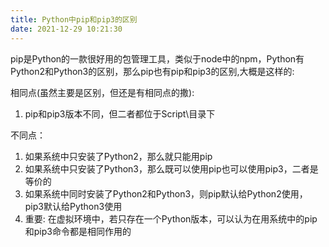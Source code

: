 ```yaml
---
title: Python中pip和pip3的区别
date: 2021-12-29 10:21:30
---
```


pip是Python的一款很好用的包管理工具，类似于node中的npm，Python有Python2和Python3的区别，那么pip也有pip和pip3的区别,大概是这样的: 

相同点(虽然主要是区别，但还是有相同点的撒):

1. pip和pip3版本不同，但二者都位于Script\目录下

不同点：

1. 如果系统中只安装了Python2，那么就只能用pip
2. 如果系统中只安装了Python3，那么既可以使用pip也可以使用pip3，二者是等价的
3. 如果系统中同时安装了Python2和Python3，则pip默认给Python2使用，pip3默认给Python3使用
4. 重要: 在虚拟环境中，若只存在一个Python版本，可以认为在用系统中的pip和pip3命令都是相同作用的